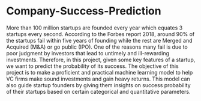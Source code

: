 # Company-Success-Prediction
More than 100 million startups are founded every year which equates 3 startups every second. According to the Forbes report 2018, around 90% of the startups fail within five years of founding while the rest are Merged and Acquired (M&amp;A) or go public (IPO). One of the reasons many fail is due to poor judgment by investors that lead to untimely and ill-rewarding investments. Therefore, in this project, given some key features of a startup, we want to predict the probability of its success. The objective of this project is to make a proficient and practical machine learning model to help VC firms make sound investments and gain heavy returns. This model can also guide startup founders by giving them insights on success probability of their startups based on certain categorical and quantitative parameters.
